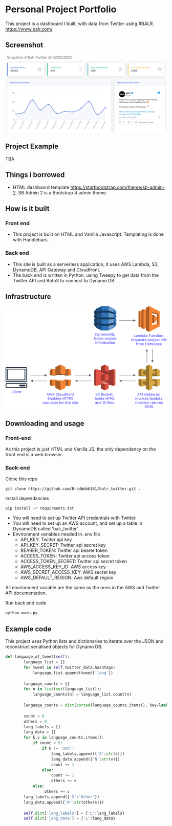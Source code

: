 # Personal Project Portfolio

This project is a dashboard I built, with data from Twitter using #BALR. https://www.balr.com/  

## Screenshot

![alt text](./readme_images/screenshot.PNG "Title")

## Project Example

<!-- [Website](https://bradwebb101.com) -->
TBA

## Things i borrowed

- HTML dashbaord template https://startbootstrap.com/theme/sb-admin-2. SB Admin 2 is a Bootstrap 4 admin theme.

## How is it built

### Front end

- This project is built on HTML and Vanilla Javascript. Templating is done with Handlebars. 

### Back end

- This site is built as a serverless application, it uses AWS Lambda, S3, DynamoDB, API Gateway and Cloudfront.
- The back end is written in Python, using Tweepy to get data from the Twitter API and Boto3 to connect to Dynamo DB.
  
## Infrastructure

![infrastrucure](./readme_images/infrastructure.png)

## Downloading and usage

### Front-end
As this project is just HTML and Vanilla JS, the only dependency on the front end is a web browser. 

### Back-end
Clone this repo 

``` git
git clone https://github.com/BradWebb101/balr_twitter.git .
```

Install dependancies

``` pip
pip install -r requirments.txt
```

- You will need to set up Twitter API credentials with Twitter.
- You will need to set up an AWS account, and set up a table in DynamoDB called 'balr_twitter'
- Environment variables needed in .env file
  - API_KEY: Twitter api key
  - API_KEY_SECRET: Twitter api secret key
  - BEARER_TOKEN: Twitter api bearer token
  - ACCESS_TOKEN: Twitter api access token
  - ACCESS_TOKEN_SECRET: Twitter api secret token
  - AWS_ACCESS_KEY_ID: AWS access key
  - AWS_SECRET_ACCESS_KEY: AWS secret key
  - AWS_DEFAULT_REGION: Aws default region

All environment variable are the same as the ones in the AWS and Twitter API documentation.

Run back end code

``` python
python main.py
```

## Example code 

This project uses Python lists and dictionaries to iterate over the JSON and reconstruct serialised objects for Dynamo DB.

``` python 
def language_of_tweet(self):
        language_list = []
        for tweet in self.twitter_data.hashtags:
            language_list.append(tweet['lang'])
   
        language_counts = {}
        for n in list(set(language_list)):
            language_counts[n] = language_list.count(n)
        
        language_counts = dict(sorted(language_counts.items(), key=lambda item: item[1], reverse=True))

        count = 0
        others = 0
        lang_labels = []
        lang_data = []
        for k,v in language_counts.items():
            if count < 5:
                if k != 'und':
                    lang_labels.append({'S':str(k)})
                    lang_data.append({'N':str(v)})
                    count += 1
                else:
                    count += 1
                    others += v
            else:
                 others += v
        lang_labels.append({'S':'Other'})
        lang_data.append({'N':str(others)})
        
        self.dict['lang_labels'] = {'L':lang_labels}
        self.dict['lang_data'] = {'L':lang_data}
```